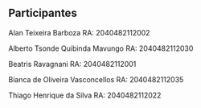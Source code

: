 Participantes
---
Alan Teixeira Barboza RA: 2040482112002

Alberto Tsonde Quibinda Mavungo RA: 2040482112030

Beatris Ravagnani RA: 2040482112001

Bianca de Oliveira Vasconcellos RA: 2040482112035

Thiago Henrique da Silva RA: 2040482112022
